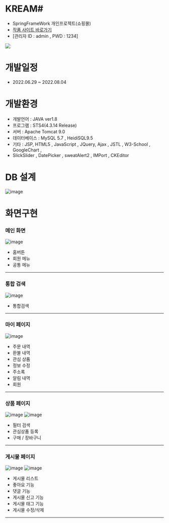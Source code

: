 # KREAM#
- SpringFrameWork 개인프로젝트(쇼핑몰)
- <a href="http://49.142.157.251:9090/javagreenS_pjh/">작품 사이트 바로가기</a>
- [관리자 ID : admin , PWD : 1234]

<a href="https://youtu.be/HJnKKoNnBkA"><img src="https://img.shields.io/badge/영상으로 보기-FF0000?style=for-the-badge&logo=YouTube&logoColor=red"></a>
# 개발일정
- 2022.06.29 ~ 2022.08.04
# 개발환경
- 개발언어 : JAVA ver1.8
- 프로그램 : STS4(4.3.14 Release)
- 서버 : Apache Tomcat 9.0
- 데이터베이스 : MySQL 5.7 , HeidiSQL9.5
- 기타 : JSP, HTML5 , JavaScript , JQuery, Ajax , JSTL , W3-School , GoogleChart ,
- SlickSlider , DatePicker , sweatAlert2 , IMPort , CKEditor
# DB 설계
![image](https://user-images.githubusercontent.com/102267923/184583500-5a952a10-5992-4f73-9a6f-f01442e95a8d.png)

# 화면구현

<h3>메인 화면</h3>

![image](https://user-images.githubusercontent.com/102267923/184595003-300da2e9-d59d-4ba2-88c0-8510a7210e47.png)
- 홈버튼
- 회원 메뉴
- 공통 메뉴


<hr/>
<h3>통합 검색</h3>

![image](https://user-images.githubusercontent.com/102267923/184595079-d1ed1fe9-3113-4efd-81e0-467db4598e46.png)
- 통합검색

<hr/>
<h3>마이 페이지</h3>

![image](https://user-images.githubusercontent.com/102267923/184595673-47aa9d9b-454c-48ca-8e62-e18898e22afc.png)
- 주문 내역
- 환불 내역
- 관심 상품
- 정보 수정
- 주소록
- 알림 내역
- 회원 


<hr/>
<h3>상품 페이지</h3>

![image](https://user-images.githubusercontent.com/102267923/184596145-2f4c6c84-786a-4898-b363-cbfaa740e097.png)
![image](https://user-images.githubusercontent.com/102267923/184596392-798a80bf-b8b5-423d-b752-184064f3723b.png)

- 필터 검색
- 관심상품 등록
- 구매 / 장바구니
<hr>
<h3>게시물 페이지</h3>

![image](https://user-images.githubusercontent.com/102267923/184596706-d250d373-c9a6-40af-bcf7-678f973b9c85.png)
![image](https://user-images.githubusercontent.com/102267923/184596784-fb8b2cb7-ab6a-4e8b-a290-2c37edaad74e.png)
- 게시물 리스트 
- 좋아요 기능
- 댓글 기능
- 게시물 신고 기능
- 게시물 태그 기능
- 게시물 수정/삭제

<hr>
